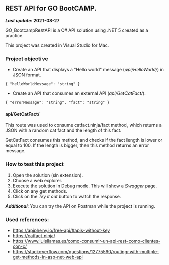 ## REST API for GO BootCAMP.
***Last update:* 2021-08-27**

GO_BootcampRestAPI is a C# API solution using .NET 5 created as a practice.

This project was created in Visual Studio for Mac.
### Project objective

- Create an API that displays a "Hello world" message (*api/HelloWorld/*) in JSON format.

`{
  "helloWorldMessage": "string"
}`

- Create an API that consumes an external API (*api/GetCatFact/*).

`{
  "errorMessage": "string",
  "fact": "string"
}`
#### api/GetCatFact/

This route was used to consume catfact.ninja/fact method, which returns a JSON with a random cat fact and the length of this fact.

GetCatFact consumes this method, and checks if the fact length is lower or equal to 100. If the length is bigger, then this method returns an error message.

### How to test this project

1. Open the solution (sln extension).
2. Choose a web explorer.
3. Execute the solution in Debug mode. This will show a *Swagger* page.
4. Click on any get methods.
5. Click on the *Try it out* button to watch the response.

***Additional***: You can try the API on Postman while the project is running.
### Used references:
- https://apipheny.io/free-api/#apis-without-key
- https://catfact.ninja/
- https://www.luisllamas.es/como-consumir-un-api-rest-como-clientes-con-c/
- https://stackoverflow.com/questions/12775590/routing-with-multiple-get-methods-in-asp-net-web-api
